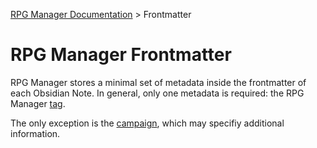 [RPG Manager Documentation](../../index.md) >
Frontmatter

# RPG Manager Frontmatter

RPG Manager stores a minimal set of metadata inside the frontmatter of each Obsidian Note. In general, only
one metadata is required: the RPG Manager [tag](tag.md).

The only exception is the [campaign](campaign/index.md), which may specifiy additional information.
